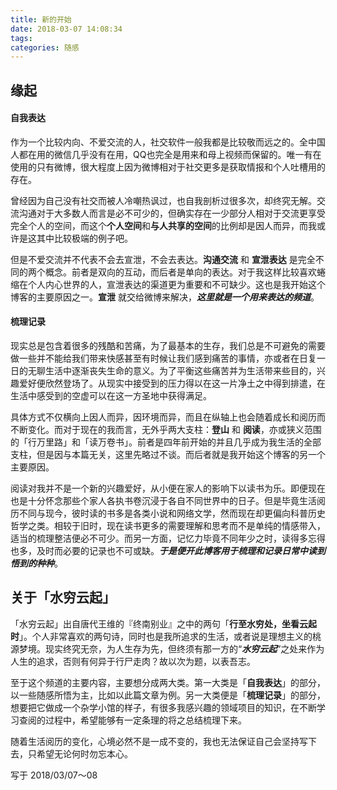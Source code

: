```yaml
---
title: 新的开始
date: 2018-03-07 14:08:34
tags:
categories: 随感
---
```


## 缘起

#### 自我表达

作为一个比较内向、不爱交流的人，社交软件一般我都是比较敬而远之的。全中国人都在用的微信几乎没有在用，QQ也完全是用来和母上视频而保留的。唯一有在使用的只有微博，很大程度上因为微博相对于社交更多是获取情报和个人吐槽用的存在。

曾经因为自己没有社交而被人冷嘲热讽过，也自我剖析过很多次，却终究无解。交流沟通对于大多数人而言是必不可少的，但确实存在一少部分人相对于交流更享受完全个人的空间，而这个**个人空间**和**与人共享的空间**的比例却是因人而异，而我或许是这其中比较极端的例子吧。

但是不爱交流并不代表不会去宣泄，不会去表达。**沟通交流** 和 **宣泄表达** 是完全不同的两个概念。前者是双向的互动，而后者是单向的表达。对于我这样比较喜欢蜷缩在个人内心世界的人，宣泄表达的渠道更为重要和不可缺少。这也是我开始这个博客的主要原因之一。**宣泄** 就交给微博来解决，***这里就是一个用来表达的频道***。

#### 梳理记录

现实总是包含着很多的残酷和苦痛，为了最基本的生存，我们总是不可避免的需要做一些并不能给我们带来快感甚至有时候让我们感到痛苦的事情，亦或者在日复一日的无聊生活中逐渐丧失生命的意义。为了平衡这些痛苦并为生活带来些目的，兴趣爱好便欣然登场了。从现实中接受到的压力得以在这一片净土之中得到排遣，在生活中感受到的空虚可以在这一方圣地中获得满足。

具体方式不仅横向上因人而异，因环境而异，而且在纵轴上也会随着成长和阅历而不断变化。而对于现在的我而言，无外乎两大支柱：**登山** 和 **阅读**，亦或狭义范围的「行万里路」和「读万卷书」。前者是四年前开始的并且几乎成为我生活的全部支柱，但是因与本篇无关，这里先略过不谈。而后者就是我开始这个博客的另一个主要原因。

阅读对我并不是一个新的兴趣爱好，从小便在家人的影响下以读书为乐。即便现在也是十分怀念那些个家人各执书卷沉浸于各自不同世界中的日子。但是毕竟生活阅历不同与现今，彼时读的书多是各类小说和网络文学，然而现在却更偏向科普历史哲学之类。相较于旧时，现在读书更多的需要理解和思考而不是单纯的情感带入，适当的梳理整洁便必不可少。而另一方面，记忆力毕竟不同年少之时，读得多忘得也多，及时而必要的记录也不可或缺。***于是便开此博客用于梳理和记录日常中读到悟到的种种***。

## 关于「水穷云起」

「水穷云起」出自唐代王维的『终南别业』之中的两句「**行至水穷处，坐看云起时**」。个人非常喜欢的两句诗，同时也是我所追求的生活，或者说是理想主义的桃源梦境。现实终究无奈，为人生存为先，但终须有那一方的“***水穷云起***”之处来作为人生的追求，否则有何异于行尸走肉？故以次为题，以表吾志。

至于这个频道的主要内容，主要想分成两大类。第一大类是「**自我表达**」的部分，以一些随感所悟为主，比如以此篇文章为例。另一大类便是「**梳理记录**」的部分，想要把它做成一个杂学小馆的样子，有很多我感兴趣的领域项目的知识，在不断学习查阅的过程中，希望能够有一定条理的将之总结梳理下来。

随着生活阅历的变化，心境必然不是一成不变的，我也无法保证自己会坚持写下去，只希望无论何时勿忘本心。

写于 2018/03/07～08
